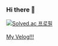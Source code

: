 ### Hi there 👋<br>

[![Solved.ac
프로필](http://mazassumnida.wtf/api/generate_badge?boj=tldhs0522)](https://solved.ac/tldhs0522)
<br/><br/>
[My Velog!!!](https://https://velog.io/@zion9948)
<!--
**SionBackEnd/sionBackEnd** is a ✨ _special_ ✨ repository because its `README.md` (this file) appears on your GitHub profile.

Here are some ideas to get you started:

- 🔭 I’m currently working on ...
- 🌱 I’m currently learning ...
- 👯 I’m looking to collaborate on ...
- 🤔 I’m looking for help with ...
- 💬 Ask me about ...
- 📫 How to reach me: ...
- 😄 Pronouns: ...
- ⚡ Fun fact: ...
-->
